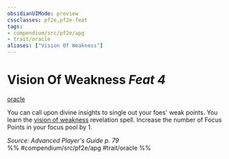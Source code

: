 ```yaml
---
obsidianUIMode: preview
cssclasses: pf2e,pf2e-feat
tags:
- compendium/src/pf2e/apg
- trait/oracle
aliases: ["Vision Of Weakness"]
---
```

# Vision Of Weakness  *Feat 4*  
[oracle](rules/traits/oracle-apg.md "Oracle Class Trait")  


You can call upon divine insights to single out your foes' weak points. You learn the [vision of weakness](compendium/spells/vision-of-weakness-apg.md) revelation spell. Increase the number of Focus Points in your focus pool by 1.

*Source: Advanced Player's Guide p. 79*  
%% #compendium/src/pf2e/apg #trait/oracle %%